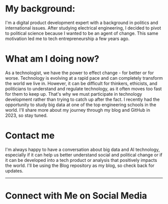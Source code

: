 # My background:


I'm a digital product development expert with a background in politics and international issues. After studying electrical engineering, I decided to pivot to political science because I wanted to be an agent of change. This same motivation led me to tech entrepreneurship a few years ago.

# What am I doing now?

As a technologist, we have the power to effect change - for better or for worse. Technology is evolving at a rapid pace and can completely transform the world we live in. However, it can be difficult for thinkers, ethicists, and politicians to understand and regulate technology, as it often moves too fast for them to keep up. That's why we must participate in technology development rather than trying to catch up after the fact.
I recently had the opportunity to study big data at one of the top engineering schools in the world. I'll share more about my journey through my blog and GitHub in 2023, so stay tuned.

# Contact me
I'm always happy to have a conversation about big data and AI technology, especially if it can help us better understand social and political change or if it can be developed into a tech product or analysis that positively impacts the world. I'll be using the Blog repository as my blog, so check back for updates.


---

# Connect with Me on Social Media


